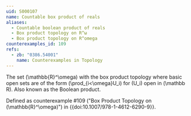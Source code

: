 ```yaml
---
uid: S000107
name: Countable box product of reals
aliases:
  - Countable boolean product of reals
  - Box product topology on R^ω
  - Box product topology on R^omega
counterexamples_id: 109
refs:
  - zb: "0386.54001"
    name: Counterexamples in Topology
---
```

The set \(\mathbb{R}^\omega\) with the box product topology where basic open
sets are of the form \(\prod_{i<\omega}U_i\) for \(U_i\) open in \(\mathbb R\).
Also known as the Boolean product.

Defined as counterexample #109 ("Box Product Topology on \(\mathbb{R}^\omega\)")
in {{doi:10.1007/978-1-4612-6290-9}}.
